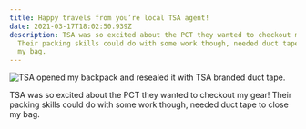 ```yaml
---
title: Happy travels from you’re local TSA agent!
date: 2021-03-17T18:02:50.939Z
description: TSA was so excited about the PCT they wanted to checkout my gear!
  Their packing skills could do with some work though, needed duct tape to close
  my bag.
---
```

![TSA opened my backpack and resealed it with TSA branded duct tape.](/images/dfef92bb-09cb-46df-b5f9-48bb8b373fe6.jpeg "ULA Backpack + TSA duct tape")

TSA was so excited about the PCT they wanted to checkout my gear! Their packing skills could do with some work though, needed duct tape to close my bag.